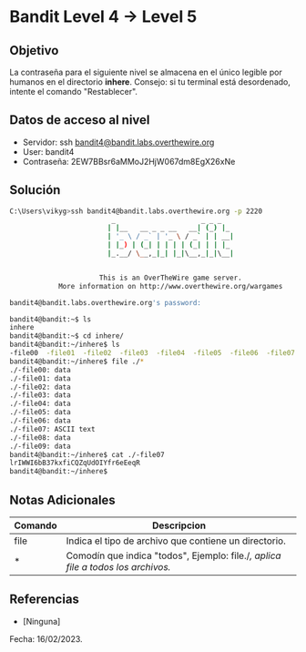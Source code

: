 # Bandit Level 4 → Level 5

## Objetivo
La contraseña para el siguiente nivel se almacena en el único legible por humanos en el directorio **inhere**. Consejo: si tu terminal está desordenado, intente el comando "Restablecer".

## Datos de acceso al nivel
* Servidor: ssh bandit4@bandit.labs.overthewire.org
* User: bandit4
* Contraseña: 2EW7BBsr6aMMoJ2HjW067dm8EgX26xNe

## Solución
``` bash 
C:\Users\vikyg>ssh bandit4@bandit.labs.overthewire.org -p 2220
                         _                     _ _ _
                        | |__   __ _ _ __   __| (_) |_
                        | '_ \ / _` | '_ \ / _` | | __|
                        | |_) | (_| | | | | (_| | | |_
                        |_.__/ \__,_|_| |_|\__,_|_|\__|


                      This is an OverTheWire game server.
            More information on http://www.overthewire.org/wargames

bandit4@bandit.labs.overthewire.org's password:
```
``` bash 
bandit4@bandit:~$ ls
inhere
bandit4@bandit:~$ cd inhere/
bandit4@bandit:~/inhere$ ls
-file00  -file01  -file02  -file03  -file04  -file05  -file06  -file07  -file08  -file09
bandit4@bandit:~/inhere$ file ./*
./-file00: data
./-file01: data
./-file02: data
./-file03: data
./-file04: data
./-file05: data
./-file06: data
./-file07: ASCII text
./-file08: data
./-file09: data
bandit4@bandit:~/inhere$ cat ./-file07
lrIWWI6bB37kxfiCQZqUdOIYfr6eEeqR
bandit4@bandit:~/inhere$
```

## Notas Adicionales
|Comando | Descripcion |
|-----|-------|
| file  | Indica el tipo de archivo que contiene un directorio.|
| * | Comodín que indica "todos", Ejemplo: file./*, aplica file a todos los archivos.*|

## Referencias
* [Ninguna]

Fecha: 16/02/2023.












